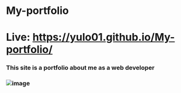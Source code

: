 # My-portfolio

# Live: https://yulo01.github.io/My-portfolio/


<h3> This site is a portfolio about me as a web developer <h3>



![image](https://user-images.githubusercontent.com/93291077/224670630-7da905d6-9eda-4649-8bd4-42b4691ba7c9.png)

